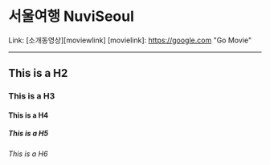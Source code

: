# 서울여행 NuviSeoul


Link: [소개동영상][moviewlink] [movielink]: https://google.com "Go Movie"
* * *

## This is a H2
### This is a H3
#### This is a H4
##### This is a H5
###### This is a H6